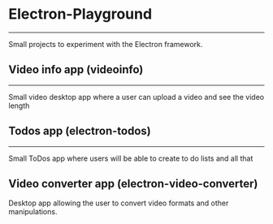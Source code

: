 # Electron-Playground

***
Small projects to experiment with the Electron framework.


## Video info app (videoinfo)
 ***
 Small video desktop app where a user can upload a video and see the video length
 

## Todos app (electron-todos)

***
Small ToDos app where users will be able to create to do lists and all that 


## Video converter app (electron-video-converter)

Desktop app allowing the user to convert video formats and other manipulations.
